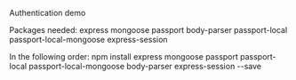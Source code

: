 Authentication demo

Packages needed:
express
mongoose
passport
body-parser
passport-local
passport-local-mongoose
express-session

In the following order:
npm install express mongoose passport passport-local passport-local-mongoose body-parser express-session --save